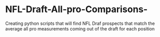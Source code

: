 # NFL-Draft-All-pro-Comparisons-
Creating python scripts that will find NFL Draf prospects that match the average all pro measurements coming out of the draft for each position 
